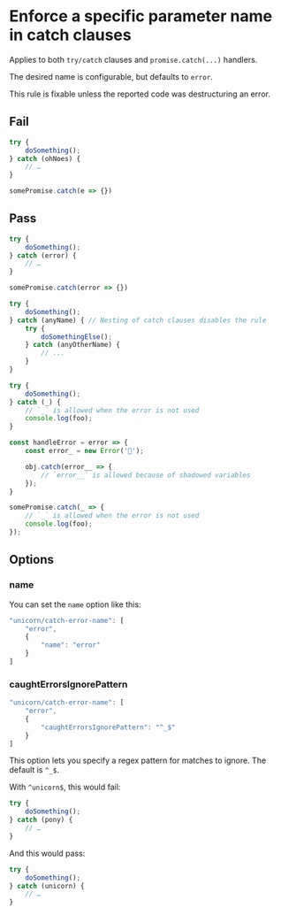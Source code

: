 # Enforce a specific parameter name in catch clauses

Applies to both `try/catch` clauses and `promise.catch(...)` handlers.

The desired name is configurable, but defaults to `error`.

This rule is fixable unless the reported code was destructuring an error.


## Fail

```js
try {
	doSomething();
} catch (ohNoes) {
	// …
}
```

```js
somePromise.catch(e => {})
```


## Pass

```js
try {
	doSomething();
} catch (error) {
	// …
}
```

```js
somePromise.catch(error => {})
```

```js
try {
	doSomething();
} catch (anyName) { // Nesting of catch clauses disables the rule
	try {
		doSomethingElse();
	} catch (anyOtherName) {
		// ...
	}
}
```

```js
try {
	doSomething();
} catch (_) {
	// `_` is allowed when the error is not used
	console.log(foo);
}
```

```js
const handleError = error => {
	const error_ = new Error('🦄');

	obj.catch(error__ => {
		// `error__` is allowed because of shadowed variables
	});
}
```

```js
somePromise.catch(_ => {
	// `_` is allowed when the error is not used
	console.log(foo);
});
```


## Options

### name

You can set the `name` option like this:

```js
"unicorn/catch-error-name": [
	"error",
	{
		"name": "error"
	}
]
```

### caughtErrorsIgnorePattern

```js
"unicorn/catch-error-name": [
	"error",
	{
		"caughtErrorsIgnorePattern": "^_$"
	}
]
```

This option lets you specify a regex pattern for matches to ignore. The default is `^_$`.

With `^unicorn$`, this would fail:

```js
try {
	doSomething();
} catch (pony) {
	// …
}
```

And this would pass:

```js
try {
	doSomething();
} catch (unicorn) {
	// …
}
```
